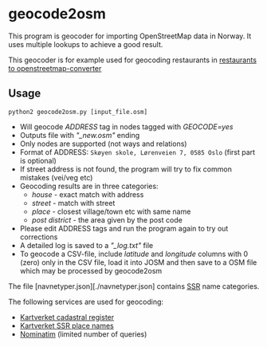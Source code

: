# geocode2osm

This program is geocoder for importing OpenStreetMap data in Norway. It uses multiple lookups to achieve a good result.

This geocoder is for example used for geocoding restaurants in [restaurants to openstreetmap-converter](https://github.com/osmno/restaurant2osm)

## Usage

`python2 geocode2osm.py [input_file.osm]`

- Will geocode _ADDRESS_ tag in nodes tagged with _GEOCODE=yes_
- Outputs file with _"\_new.osm"_ ending
- Only nodes are supported (not ways and relations)
- Format of ADDRESS: `Skøyen skole, Lørenveien 7, 0585 Oslo` (first part is optional)
- If street address is not found, the program will try to fix common mistakes (vei/veg etc)
- Geocoding results are in three categories:
  - _house_ - exact match with address
  - _street_ - match with street
  - _place_ - closest village/town etc with same name
  - _post district_ - the area given by the post code
- Please edit ADDRESS tags and run the program again to try out corrections
- A detailed log is saved to a _"\_log.txt"_ file
- To geocode a CSV-file, include _latitude_ and _longitude_ columns with 0 (zero) only in the CSV file, load it into JOSM and then save to a OSM file which may be processed by geocode2osm

The file [navnetyper.json][./navnetyper.json] contains [SSR](https://www.kartverket.no/Kart/Stedsnavn/Sentralt-stadnamnregister-SSR/) name categories.

The following services are used for geocoding:

- [Kartverket cadastral register](https://kartkatalog.geonorge.no/metadata/44eeffdc-6069-4000-a49b-2d6bfc59ac61)
- [Kartverket SSR place names](https://www.kartverket.no/Kart/Stedsnavn/Sentralt-stadnamnregister-SSR/)
- [Nominatim](https://nominatim.openstreetmap.org/) (limited number of queries)
